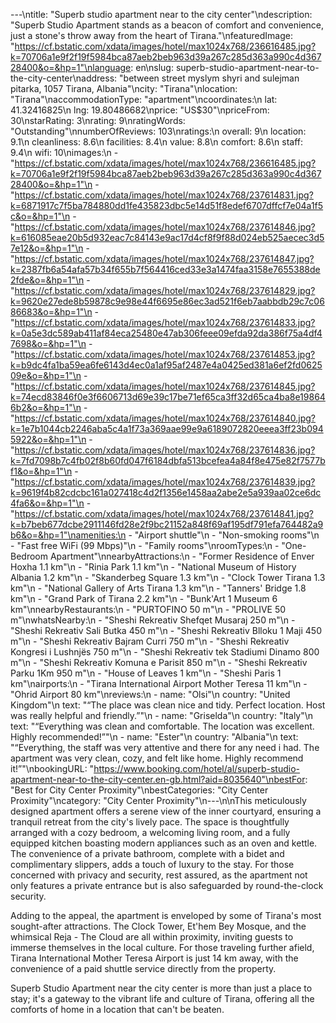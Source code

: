 ---\ntitle: "Superb studio apartment near to the city center"\ndescription: "Superb Studio Apartment stands as a beacon of comfort and convenience, just a stone's throw away from the heart of Tirana."\nfeaturedImage: "https://cf.bstatic.com/xdata/images/hotel/max1024x768/236616485.jpg?k=70706a1e9f2f19f5984bca87aeb2beb963d39a267c285d363a990c4d36728400&o=&hp=1"\nlanguage: en\nslug: superb-studio-apartment-near-to-the-city-center\naddress: "between street myslym shyri and sulejman pitarka, 1057 Tirana, Albania"\ncity: "Tirana"\nlocation: "Tirana"\naccommodationType: "apartment"\ncoordinates:\n  lat: 41.32416825\n  lng: 19.80486682\nprice: "US$30"\npriceFrom: 30\nstarRating: 3\nrating: 9\nratingWords: "Outstanding"\nnumberOfReviews: 103\nratings:\n  overall: 9\n  location: 9.1\n  cleanliness: 8.6\n  facilities: 8.4\n  value: 8.8\n  comfort: 8.6\n  staff: 9.4\n  wifi: 10\nimages:\n  - "https://cf.bstatic.com/xdata/images/hotel/max1024x768/236616485.jpg?k=70706a1e9f2f19f5984bca87aeb2beb963d39a267c285d363a990c4d36728400&o=&hp=1"\n  - "https://cf.bstatic.com/xdata/images/hotel/max1024x768/237614831.jpg?k=6871917c7f5ba784880dd1fe435823dbc5e14d51f8edef6707dffcf7e04a1f5c&o=&hp=1"\n  - "https://cf.bstatic.com/xdata/images/hotel/max1024x768/237614846.jpg?k=616085eae20b5d932eac7c84143e9ac17d4cf8f9f88d024eb525aecec3d57e12&o=&hp=1"\n  - "https://cf.bstatic.com/xdata/images/hotel/max1024x768/237614847.jpg?k=2387fb6a54afa57b34f655b7f564416ced33e3a1474faa3158e7655388de2fde&o=&hp=1"\n  - "https://cf.bstatic.com/xdata/images/hotel/max1024x768/237614829.jpg?k=9620e27ede8b59878c9e98e44f6695e86ec3ad521f6eb7aabbdb29c7c0686683&o=&hp=1"\n  - "https://cf.bstatic.com/xdata/images/hotel/max1024x768/237614833.jpg?k=0a5e3dc589ab411af84eca25480e47ab306feee09efda92da386f75a4df47698&o=&hp=1"\n  - "https://cf.bstatic.com/xdata/images/hotel/max1024x768/237614853.jpg?k=b9dc4fa1ba59ea6fe6143d4ec0a1af95af2487e4a0425ed381a6ef2fd062509e&o=&hp=1"\n  - "https://cf.bstatic.com/xdata/images/hotel/max1024x768/237614845.jpg?k=74ecd83846f0e3f6606713d69e39c17be71ef65ca3ff32d65ca4ba8e198646b2&o=&hp=1"\n  - "https://cf.bstatic.com/xdata/images/hotel/max1024x768/237614840.jpg?k=1e7b1044cb2246aba5c4a1f73a369aae99e9a6189072820eeea3ff23b0945922&o=&hp=1"\n  - "https://cf.bstatic.com/xdata/images/hotel/max1024x768/237614836.jpg?k=7fd7098b7c4fb02f8b60fd047f6184dbfa513bcefea4a84f8e475e82f7577bf1&o=&hp=1"\n  - "https://cf.bstatic.com/xdata/images/hotel/max1024x768/237614839.jpg?k=9619f4b82cdcbc161a027418c4d2f1356e1458aa2abe2e5a939aa02ce6dc4fa6&o=&hp=1"\n  - "https://cf.bstatic.com/xdata/images/hotel/max1024x768/237614841.jpg?k=b7beb677dcbe2911146fd28e2f9bc21152a848f69af195df791efa764482a9b6&o=&hp=1"\namenities:\n  - "Airport shuttle"\n  - "Non-smoking rooms"\n  - "Fast free WiFi (99 Mbps)"\n  - "Family rooms"\nroomTypes:\n  - "One-Bedroom Apartment"\nnearbyAttractions:\n  - "Former Residence of Enver Hoxha 1.1 km"\n  - "Rinia Park 1.1 km"\n  - "National Museum of History Albania 1.2 km"\n  - "Skanderbeg Square 1.3 km"\n  - "Clock Tower Tirana 1.3 km"\n  - "National Gallery of Arts Tirana 1.3 km"\n  - "Tanners' Bridge 1.8 km"\n  - "Grand Park of Tirana 2.2 km"\n  - "Bunk'Art 1 Museum 6 km"\nnearbyRestaurants:\n  - "PURTOFINO 50 m"\n  - "PROLIVE 50 m"\nwhatsNearby:\n  - "Sheshi Rekreativ Shefqet Musaraj 250 m"\n  - "Sheshi Rekreativ Sali Butka 450 m"\n  - "Sheshi Rekreativ Blloku 1 Maji 450 m"\n  - "Sheshi Rekreativ Bajram Curri 750 m"\n  - "Sheshi Rekreativ Kongresi i Lushnjës 750 m"\n  - "Sheshi Rekreativ tek Stadiumi Dinamo 800 m"\n  - "Sheshi Rekreativ Komuna e Parisit 850 m"\n  - "Sheshi Rekreativ Parku 1Km 950 m"\n  - "House of Leaves 1 km"\n  - "Sheshi Paris 1 km"\nairports:\n  - "Tirana International Airport Mother Teresa 11 km"\n  - "Ohrid Airport 80 km"\nreviews:\n  - name: "Olsi"\n    country: "United Kingdom"\n    text: "“The place was clean nice and tidy. Perfect location. Host was really helpful and friendly.”"\n  - name: "Griselda"\n    country: "Italy"\n    text: "“Everything was clean and comfortable. The location was excellent. Highly recommended!”"\n  - name: "Ester"\n    country: "Albania"\n    text: "“Everything, the staff was very attentive and there for any need i had. The apartment was very clean, cozy, and felt like home. Highly recommend it!”"\nbookingURL: "https://www.booking.com/hotel/al/superb-studio-apartment-near-to-the-city-center.en-gb.html?aid=8035640"\nbestFor: "Best for City Center Proximity"\nbestCategories: "City Center Proximity"\ncategory: "City Center Proximity"\n---\n\nThis meticulously designed apartment offers a serene view of the inner courtyard, ensuring a tranquil retreat from the city's lively pace. The space is thoughtfully arranged with a cozy bedroom, a welcoming living room, and a fully equipped kitchen boasting modern appliances such as an oven and kettle. The convenience of a private bathroom, complete with a bidet and complimentary slippers, adds a touch of luxury to the stay. For those concerned with privacy and security, rest assured, as the apartment not only features a private entrance but is also safeguarded by round-the-clock security.

Adding to the appeal, the apartment is enveloped by some of Tirana's most sought-after attractions. The Clock Tower, Et'hem Bey Mosque, and the whimsical Reja - The Cloud are all within proximity, inviting guests to immerse themselves in the local culture. For those traveling further afield, Tirana International Mother Teresa Airport is just 14 km away, with the convenience of a paid shuttle service directly from the property.

Superb Studio Apartment near the city center is more than just a place to stay; it's a gateway to the vibrant life and culture of Tirana, offering all the comforts of home in a location that can't be beaten.